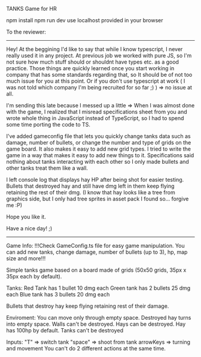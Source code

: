 TANKS 
Game for HR

npm install
npm run dev
use localhost provided in your browser

To the reviewer:

---------------------------------------------
Hey!
At the beggining I'd like to say that while I know typescript, I never really used it in any project. At previous job we worked with pure JS, so I'm not sure how much stuff should or shouldnt have types etc. as a good practice. Those things are quickly learned once you start working in company that has some standards regarding that, so It should be of not too much issue for you at this point. Or if you don't use typescript at work ( I was not told which company I'm being recruited for so far ;) ) => no issue at all.

I'm sending this late because I messed up a little => When I was almost done with the game, I realized that I misread specifications sheet from you and wrote whole thing in JavaScript instead of TypeScript, so I had to spend some time porting the code to TS.

I've added gameconfig file that lets you quickly change tanks data such as damage, number of bullets, or change the number and type of grids on the game board.
It also makes it easy to add new grid types. I tried to write the game in a way that makes it easy to add new things to it. Specifications said nothing about tanks interacting with each other so I only made bullets and other tanks treat them like a wall.

I left console log that displays hay HP after being shot for easier testing. Bullets that destroyed hay and still have dmg left in them keep flying retaining the rest of their dmg.
(I know that hay looks like a tree from graphics side, but I only had tree sprites in asset pack I found so... forgive me :P)

Hope you like it.

Have a nice day! ;)

---------------------------------------------------------------------------------------

Game Info:
!!!Check GameConfig.ts file for easy game manipulation. You can add new tanks, change damage, number of bullets (up to 3), hp, map size and more!!!

Simple tanks game based on a board made of grids (50x50 grids, 35px x 35px each by default).

Tanks:
Red Tank has 1 bullet 10 dmg each
Green tank has 2 bullets 25 dmg each
Blue tank has 3 bullets 20 dmg each

Bullets that destroy hay keep flying retaining rest of their damage.

Enviroment:
You can move only through empty space. Destroyed hay turns into empty space.
Walls can't be destroyed.
Hays can be destroyed. Hay has 100hp by default.
Tanks can't be destroyed

Inputs:
"T" => switch tank
"space" => shoot from tank
arrowKeys => turning and movement
You can't do 2 different actions at the same time.
